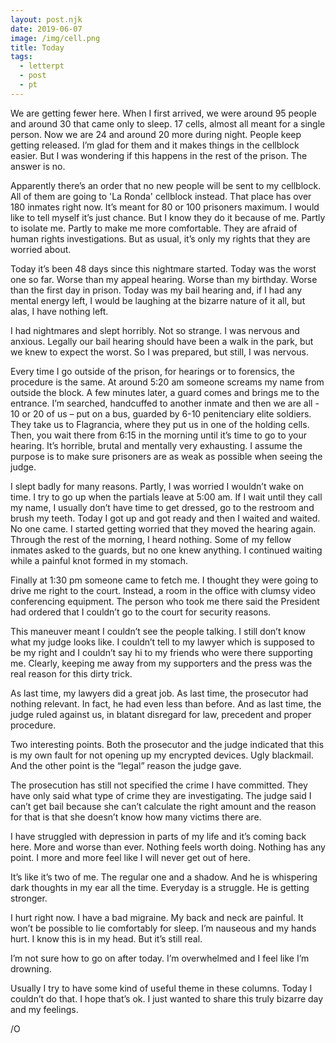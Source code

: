 ```yaml
---
layout: post.njk
date: 2019-06-07
image: /img/cell.png
title: Today
tags:
  - letterpt
  - post
  - pt
---
```


We are getting fewer here. When I first arrived, we were around 95 people and around 30 that came only to sleep. 17 cells, almost all meant for a single person. Now we are 24 and around 20 more during night. People keep getting released. I’m glad for them and it makes things in the cellblock easier. But I was wondering if this happens in the rest of the prison. The answer is no.

Apparently there’s an order that no new people will be sent to my cellblock. All of them are going to 'La Ronda' cellblock instead. That place has over 180 inmates right now. It’s meant for 80 or 100 prisoners maximum. I would like to tell myself it’s just chance. But I know they do it because of me. Partly to isolate me. Partly to make me more comfortable. They are afraid of human rights investigations. But as usual, it’s only my rights that they are worried about.

Today it’s been 48 days since this nightmare started. Today was the worst one so far. Worse than my appeal hearing. Worse than my birthday. Worse than the first day in prison. Today was my bail hearing and, if I had any mental energy left, I would be laughing at the bizarre nature of it all, but alas, I have nothing left.

I had nightmares and slept horribly. Not so strange. I was nervous and anxious. Legally our bail hearing should have been a walk in the park, but we knew to expect the worst. So I was prepared, but still, I was nervous.

Every time I go outside of the prison, for hearings or to forensics, the procedure is the same. At around 5:20 am someone screams my name from outside the block. A few minutes later, a guard comes and brings me to the entrance. I’m searched, handcuffed to another inmate and then we are all - 10 or 20 of us – put on a bus, guarded by 6-10 penitenciary elite soldiers. They take us to Flagrancia, where they put us in one of the holding cells. Then, you wait there from 6:15 in the morning until it’s time to go to your hearing. It’s horrible, brutal and mentally very exhausting. I assume the purpose is to make sure prisoners are as weak as possible when seeing the judge.

I slept badly for many reasons. Partly, I was worried I wouldn’t wake on time. I try to go up when the partials leave at 5:00 am. If I wait until they call my name, I usually don’t have time to get dressed, go to the restroom and brush my teeth. Today I got up and got ready and then I waited and waited. No one came. I started getting worried that they moved the hearing again. Through the rest of the morning, I heard nothing. Some of my fellow inmates asked to the guards, but no one knew anything. I continued waiting while a painful knot formed in my stomach.

Finally at 1:30 pm someone came to fetch me. I thought they were going to drive me right to the court. Instead, a room in the office with clumsy video conferencing equipment. The person who took me there said the President had ordered that I couldn’t go to the court for security reasons.

This maneuver meant I couldn’t see the people talking. I still don’t know what my judge looks like.  I couldn’t tell to my lawyer which is supposed to be my right and I couldn’t say hi to my friends who were there supporting me. Clearly, keeping me away from my supporters and the press was the real reason for this dirty trick.

As last time, my lawyers did a great job. As last time, the prosecutor had nothing relevant. In fact, he had even less than before. And as last time, the judge ruled against us, in blatant disregard for law, precedent and proper procedure.

Two interesting points. Both the prosecutor and the judge indicated that this is my own fault for not opening up my encrypted devices. Ugly blackmail. And the other point is the “legal” reason the judge gave.

The prosecution has still not specified the crime I have committed. They have only said what type of crime they are investigating. The judge said I can’t get bail because she can’t calculate the right amount and the reason for that is that she doesn’t know how many victims there are.

I have struggled with depression in parts of my life and it’s coming back here. More and worse than ever. Nothing feels worth doing. Nothing has any point. I more and more feel like I will never get out of here.

It’s like it’s two of me. The regular one and a shadow. And he is whispering dark thoughts in my ear all the time. Everyday is a struggle. He is getting stronger.

I hurt right now. I have a bad migraine. My back and neck are painful. It won’t be possible to lie comfortably for sleep. I’m nauseous and my hands hurt. I know this is in my head. But it’s still real.

I’m not sure how to go on after today. I’m overwhelmed and I feel like I’m drowning.

Usually I try to have some kind of useful theme in these columns. Today I couldn’t do that. I hope that’s ok. I just wanted to share this truly bizarre day and my feelings.

/O
